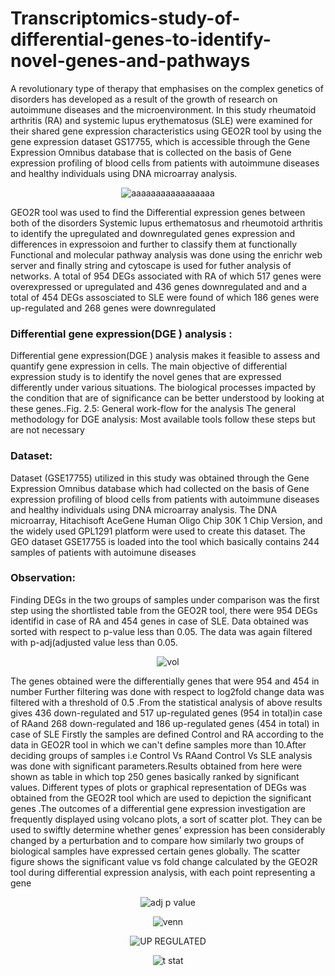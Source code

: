 # Transcriptomics-study-of-differential-genes-to-identify-novel-genes-and-pathways


 A revolutionary type of therapy that emphasises on the complex genetics of disorders has
 developed as a result of the growth of research on autoimmune diseases and the
 microenvironment. In this study rheumatoid arthritis (RA) and systemic lupus erythematosus
 (SLE) were examined for their shared gene expression characteristics using GEO2R tool by
 using the gene expression dataset GS17755, which is accessible through the Gene Expression
 Omnibus database that is collected on the basis of Gene expression profiling of blood cells
 from patients with autoimmune diseases and healthy individuals using DNA microarray
 analysis. 
 <div align="center">
 
 ![aaaaaaaaaaaaaaaaa](https://github.com/user-attachments/assets/f5d7ec57-68b1-4943-92c9-d6f950680a11)
 
 </div>
 GEO2R tool was used to find the Differential expression genes between both of the
 disorders Systemic lupus erthematosus and rheumotoid arthritis to identify the upregulated
 and downregulated genes expression and differences in expressoion and further to classify
 them at functionally Functional and molecular pathway analysis was done using the enrichr
 web server and finally string and cytoscape is used for futher analysis of networks. A total of
 954 DEGs associated with RA of which 517 genes were overexpressed or upregulated and
 436 genes downregulated and and a total of 454 DEGs assosciated to SLE were
 found of which 186 genes were up-regulated and 268 genes were downregulated


 
  ### Differential gene expression(DGE ) analysis :

 Differential gene expression(DGE ) analysis makes it feasible to assess and quantify gene
 expression in cells. The main objective of differential expression study is to identify the
 novel genes that are expressed differently under various situations. The biological processes
 impacted by the condition that are of significance can be better understood by looking at
 these genes..Fig. 2.5: General work-flow for the analysis The general methodology for DGE
 analysis: Most available tools follow these steps but are not necessary



 
 ### Dataset:

 Dataset (GSE17755) utilized in this study was obtained through the Gene Expression
 Omnibus database which had collected on the basis of Gene expression profiling of blood
 cells from patients with autoimmune diseases and healthy individuals using DNA microarray
 analysis. The DNA microarray, Hitachisoft AceGene Human Oligo Chip 30K 1 Chip
 Version, and the widely used GPL1291 platform were used to create this dataset.
 The GEO dataset GSE17755 is loaded into the tool which basically contains 244 samples of
 patients with autoimune diseases

 
 ### Observation:


Finding DEGs in the two groups of samples under comparison was the first step using the
 shortlisted table from the GEO2R tool, there were 954 DEGs identifid in case of RA and 454
 genes in case of SLE. Data obtained was sorted with respect to p-value less than 0.05. The
 data was again filtered with p-adj(adjusted value less than 0.05.
 

<div align="center">
 
![vol](https://github.com/user-attachments/assets/8b3651d2-8507-431f-afab-fd0591d9f485)

</div>
 
 The genes obtained were the
 differentially genes that were 954 and 454 in number Further filtering was done with respect
 to log2fold change data was filtered with a threshold of 0.5 .From the statistical analysis of
 above results gives 436 down-regulated and 517 up-regulated genes (954 in total)in case of
 RAand 268 down-regulated and 186 up-regulated genes (454 in total) in case of SLE
 Firstly the samples are defined Control and RA according to the data in GEO2R tool in
 which we can't define samples more than 10.After deciding groups of samples i.e Control Vs
 RAand Control Vs SLE analysis was done with significant parameters.Results obtained from
 here were shown as table in which top 250 genes basically ranked by significant values.
 Different types of plots or graphical representation of DEGs was obtained from the GEO2R
 tool which are used to depiction the significant genes .The outcomes of a differential gene
 expression investigation are frequently displayed using volcano plots, a sort of scatter plot.
 They can be used to swiftly determine whether genes' expression has been considerably
 changed by a perturbation and to compare how similarly two groups of biological samples
 have expressed certain genes globally. The scatter figure shows the significant value vs fold
change calculated by the GEO2R tool during differential expression analysis, with each point
 representing a gene
<div align="center">

![adj p value](https://github.com/user-attachments/assets/87607d90-74b5-45ea-a437-cde16a141eda)

</div>

<div align="center">
 
![venn](https://github.com/user-attachments/assets/a48603b0-366a-4e6b-b982-6e2b88f7959a)

</div>

<div align="center">

![UP REGULATED](https://github.com/user-attachments/assets/20260047-bb7a-482d-bc05-111a85371335)

</div>

<div align="center">
 
![t stat](https://github.com/user-attachments/assets/b9991ac9-1b5b-4e94-b237-9d2692b31ad5)

</div>




